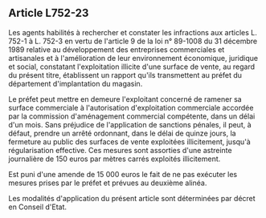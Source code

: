 Article L752-23
----
Les agents habilités à rechercher et constater les infractions aux articles L.
752-1 à L. 752-3 en vertu de l'article 9 de la loi n° 89-1008 du 31 décembre
1989 relative au développement des entreprises commerciales et artisanales et à
l'amélioration de leur environnement économique, juridique et social, constatant
l'exploitation illicite d'une surface de vente, au regard du présent titre,
établissent un rapport qu'ils transmettent au préfet du département
d'implantation du magasin.

Le préfet peut mettre en demeure l'exploitant concerné de ramener sa surface
commerciale à l'autorisation d'exploitation commerciale accordée par la
commission d'aménagement commercial compétente, dans un délai d'un mois. Sans
préjudice de l'application de sanctions pénales, il peut, à défaut, prendre un
arrêté ordonnant, dans le délai de quinze jours, la fermeture au public des
surfaces de vente exploitées illicitement, jusqu'à régularisation effective. Ces
mesures sont assorties d'une astreinte journalière de 150 euros par mètres
carrés exploités illicitement.

Est puni d'une amende de 15 000 euros le fait de ne pas exécuter les mesures
prises par le préfet et prévues au deuxième alinéa.

Les modalités d'application du présent article sont déterminées par décret en
Conseil d'Etat.

